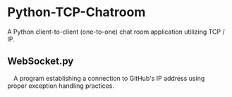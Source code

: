 # Python-TCP-Chatroom
A Python client-to-client (one-to-one) chat room application utilizing TCP / IP. 
<br/>

## WebSocket.py
&emsp;A program establishing a connection to GitHub's IP address using <br/>
proper exception handling practices. <br/>